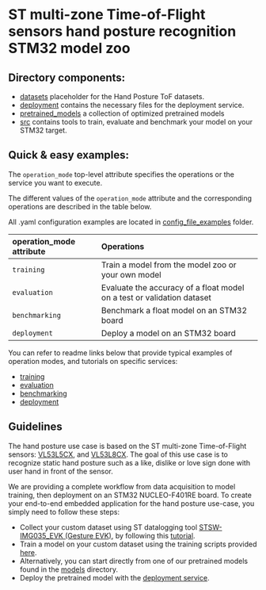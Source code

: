 # ST multi-zone Time-of-Flight sensors hand posture recognition STM32 model zoo


## Directory components:
* [datasets](datasets/README.md) placeholder for the Hand Posture ToF datasets.
* [deployment](deployment/README.md) contains the necessary files for the deployment service.
* [pretrained_models](pretrained_models/README.md) a collection of optimized pretrained models
* [src](src/README.md) contains tools to train, evaluate and benchmark your model on your STM32 target.

## Quick & easy examples:
The `operation_mode` top-level attribute specifies the operations or the service you want to execute.

The different values of the `operation_mode` attribute and the corresponding operations are described in the table below.

All .yaml configuration examples are located in [config_file_examples](./src/config_file_examples/) folder.

| operation_mode attribute | Operations                                                             |
|:---------------------------|:-----------------------------------------------------------------------|
| `training`| Train a model from the model zoo or your own model                     |
| `evaluation` | Evaluate the accuracy of a float model on a test or validation dataset |
| `benchmarking` | Benchmark a float model on an STM32 board                              |
| `deployment`   | Deploy a model on an STM32 board                                       |

You can refer to readme links below that provide typical examples of operation modes, and tutorials on specific services:
   - [training](./src/training/README.md)
   - [evaluation](./src/evaluation/README.md)
   - [benchmarking](./src/benchmarking/README.md)
   - [deployment](../src/deployment/README.md)

## Guidelines
The hand posture use case is based on the ST multi-zone Time-of-Flight sensors: [VL53L5CX](https://www.st.com/en/imaging-and-photonics-solutions/vl53l5cx.html), and [VL53L8CX](https://www.st.com/en/imaging-and-photonics-solutions/vl53l8cx.html).
The goal of this use case is to recognize static hand posture such as a like, dislike or love sign done with user hand in front of the sensor.

We are providing a complete workflow from data acquisition to model training, then deployment on an STM32 NUCLEO-F401RE board. To create your end-to-end embedded application for the hand posture use-case, you simply need to follow these steps:

* Collect your custom dataset using ST datalogging tool [STSW-IMG035_EVK (Gesture EVK)](https://www.st.com/en/embedded-software/stsw-img035.html), by following this [tutorial](./datasets/README.md).
* Train a model on your custom dataset using the training scripts provided [here](src/README.md).
* Alternatively, you can start directly from one of our pretrained models found in the [models](pretrained_models/README.md) directory.
* Deploy the pretrained model with the [deployment service](deployment/README.md).
